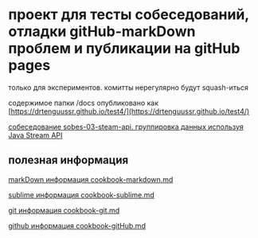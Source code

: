 # проект для тесты собеседований, отладки gitHub-markDown проблем и публикации на gitHub pages

только для экспериментов. комитты нерегулярно будут squash-иться

содержимое папки /docs опубликовано как
[https://drtenguussr.github.io/test4/](https://drtenguussr.github.io/test4/)

[собеседование sobes-03-steam-api. группировка данных используя Java Stream API](sobes-03-steam-api/README.md)

## полезная информация

[markDown информация cookbook-markdown.md](../../../drTenguUSSR/blob/main/cookbook-markdown.md)

[sublime информация cookbook-sublime.md](../../../drTenguUSSR/blob/main/cookbook-sublime.md)

[git информация cookbook-git.md](../../../drTenguUSSR/blob/main/cookbook-git.md)

[github информация cookbook-gitHub.md](../../../drTenguUSSR/blob/main/cookbook-gitHub.md)
